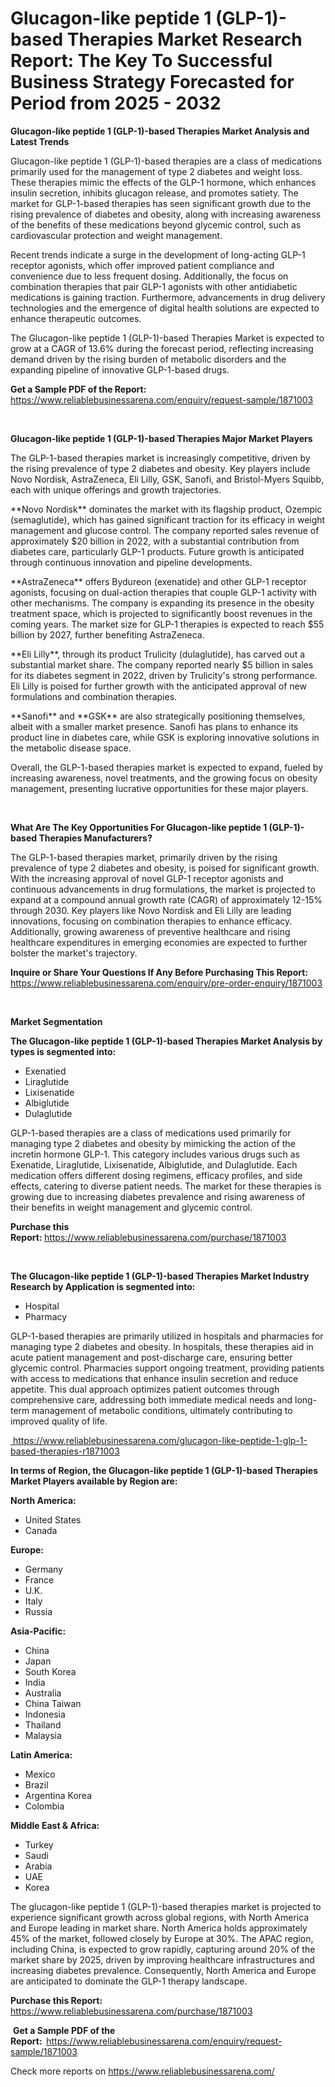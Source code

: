 <p><h1>Glucagon-like peptide 1 (GLP-1)-based Therapies Market Research Report: The Key To Successful Business Strategy Forecasted for Period from 2025 - 2032</h1></p><p><strong>Glucagon-like peptide 1 (GLP-1)-based Therapies Market Analysis and Latest Trends</strong></p>
<p><p>Glucagon-like peptide 1 (GLP-1)-based therapies are a class of medications primarily used for the management of type 2 diabetes and weight loss. These therapies mimic the effects of the GLP-1 hormone, which enhances insulin secretion, inhibits glucagon release, and promotes satiety. The market for GLP-1-based therapies has seen significant growth due to the rising prevalence of diabetes and obesity, along with increasing awareness of the benefits of these medications beyond glycemic control, such as cardiovascular protection and weight management.</p><p>Recent trends indicate a surge in the development of long-acting GLP-1 receptor agonists, which offer improved patient compliance and convenience due to less frequent dosing. Additionally, the focus on combination therapies that pair GLP-1 agonists with other antidiabetic medications is gaining traction. Furthermore, advancements in drug delivery technologies and the emergence of digital health solutions are expected to enhance therapeutic outcomes.</p><p>The Glucagon-like peptide 1 (GLP-1)-based Therapies Market is expected to grow at a CAGR of 13.6% during the forecast period, reflecting increasing demand driven by the rising burden of metabolic disorders and the expanding pipeline of innovative GLP-1-based drugs.</p></p>
<p><strong>Get a Sample PDF of the Report:&nbsp;</strong> <a href="https://www.reliablebusinessarena.com/enquiry/request-sample/1871003?utm_campaign=2485&utm_medium=2&utm_source=Github&utm_content=ia&utm_term=09032025&utm_id=glucagon-like-peptide-1-glp-1-based-therapies">https://www.reliablebusinessarena.com/enquiry/request-sample/1871003</a></p>
<p>&nbsp;</p>
<p><strong>Glucagon-like peptide 1 (GLP-1)-based Therapies Major Market Players</strong></p>
<p><p>The GLP-1-based therapies market is increasingly competitive, driven by the rising prevalence of type 2 diabetes and obesity. Key players include Novo Nordisk, AstraZeneca, Eli Lilly, GSK, Sanofi, and Bristol-Myers Squibb, each with unique offerings and growth trajectories.</p><p>**Novo Nordisk** dominates the market with its flagship product, Ozempic (semaglutide), which has gained significant traction for its efficacy in weight management and glucose control. The company reported sales revenue of approximately $20 billion in 2022, with a substantial contribution from diabetes care, particularly GLP-1 products. Future growth is anticipated through continuous innovation and pipeline developments.</p><p>**AstraZeneca** offers Bydureon (exenatide) and other GLP-1 receptor agonists, focusing on dual-action therapies that couple GLP-1 activity with other mechanisms. The company is expanding its presence in the obesity treatment space, which is projected to significantly boost revenues in the coming years. The market size for GLP-1 therapies is expected to reach $55 billion by 2027, further benefiting AstraZeneca.</p><p>**Eli Lilly**, through its product Trulicity (dulaglutide), has carved out a substantial market share. The company reported nearly $5 billion in sales for its diabetes segment in 2022, driven by Trulicity's strong performance. Eli Lilly is poised for further growth with the anticipated approval of new formulations and combination therapies.</p><p>**Sanofi** and **GSK** are also strategically positioning themselves, albeit with a smaller market presence. Sanofi has plans to enhance its product line in diabetes care, while GSK is exploring innovative solutions in the metabolic disease space.</p><p>Overall, the GLP-1-based therapies market is expected to expand, fueled by increasing awareness, novel treatments, and the growing focus on obesity management, presenting lucrative opportunities for these major players.</p></p>
<p>&nbsp;</p>
<p><strong>What Are The Key Opportunities For Glucagon-like peptide 1 (GLP-1)-based Therapies Manufacturers?</strong></p>
<p><p>The GLP-1-based therapies market, primarily driven by the rising prevalence of type 2 diabetes and obesity, is poised for significant growth. With the increasing approval of novel GLP-1 receptor agonists and continuous advancements in drug formulations, the market is projected to expand at a compound annual growth rate (CAGR) of approximately 12-15% through 2030. Key players like Novo Nordisk and Eli Lilly are leading innovations, focusing on combination therapies to enhance efficacy. Additionally, growing awareness of preventive healthcare and rising healthcare expenditures in emerging economies are expected to further bolster the market's trajectory.</p></p>
<p><strong>Inquire or Share Your Questions If Any Before Purchasing This Report:</strong> <a href="https://www.reliablebusinessarena.com/enquiry/pre-order-enquiry/1871003?utm_campaign=2485&utm_medium=2&utm_source=Github&utm_content=ia&utm_term=09032025&utm_id=glucagon-like-peptide-1-glp-1-based-therapies">https://www.reliablebusinessarena.com/enquiry/pre-order-enquiry/1871003</a></p>
<p>&nbsp;</p>
<p><strong>Market Segmentation</strong></p>
<p><strong>The Glucagon-like peptide 1 (GLP-1)-based Therapies Market Analysis by types is segmented into:</strong></p>
<p><ul><li>Exenatied</li><li>Liraglutide</li><li>Lixisenatide</li><li>Albiglutide</li><li>Dulaglutide</li></ul></p>
<p><p>GLP-1-based therapies are a class of medications used primarily for managing type 2 diabetes and obesity by mimicking the action of the incretin hormone GLP-1. This category includes various drugs such as Exenatide, Liraglutide, Lixisenatide, Albiglutide, and Dulaglutide. Each medication offers different dosing regimens, efficacy profiles, and side effects, catering to diverse patient needs. The market for these therapies is growing due to increasing diabetes prevalence and rising awareness of their benefits in weight management and glycemic control.</p></p>
<p><strong>Purchase this Report:&nbsp;</strong><a href="https://www.reliablebusinessarena.com/purchase/1871003?utm_campaign=2485&utm_medium=2&utm_source=Github&utm_content=ia&utm_term=09032025&utm_id=glucagon-like-peptide-1-glp-1-based-therapies">https://www.reliablebusinessarena.com/purchase/1871003</a></p>
<p>&nbsp;</p>
<p><strong>The Glucagon-like peptide 1 (GLP-1)-based Therapies Market Industry Research by Application is segmented into:</strong></p>
<p><ul><li>Hospital</li><li>Pharmacy</li></ul></p>
<p><p>GLP-1-based therapies are primarily utilized in hospitals and pharmacies for managing type 2 diabetes and obesity. In hospitals, these therapies aid in acute patient management and post-discharge care, ensuring better glycemic control. Pharmacies support ongoing treatment, providing patients with access to medications that enhance insulin secretion and reduce appetite. This dual approach optimizes patient outcomes through comprehensive care, addressing both immediate medical needs and long-term management of metabolic conditions, ultimately contributing to improved quality of life.</p></p>
<p><a href="https://www.reliablebusinessarena.com/glucagon-like-peptide-1-glp-1-based-therapies-r1871003?utm_campaign=2485&utm_medium=2&utm_source=Github&utm_content=ia&utm_term=09032025&utm_id=glucagon-like-peptide-1-glp-1-based-therapies">&nbsp;https://www.reliablebusinessarena.com/glucagon-like-peptide-1-glp-1-based-therapies-r1871003</a></p>
<p><strong>In terms of Region, the Glucagon-like peptide 1 (GLP-1)-based Therapies Market Players available by Region are:</strong></p>
<p>
    <p> <strong> North America: </strong>
        <ul>
            <li>United States</li>
            <li>Canada</li>
        </ul>
        </p> 
    <p> <strong> Europe: </strong>
        <ul>
            <li>Germany</li>
            <li>France</li>
            <li>U.K.</li>
            <li>Italy</li>
            <li>Russia</li>
        </ul>
        </p> 
    <p> <strong> Asia-Pacific: </strong>
        <ul>
            <li>China</li>
            <li>Japan</li>
            <li>South Korea</li>
            <li>India</li>
            <li>Australia</li>
            <li>China Taiwan</li>
            <li>Indonesia</li>
            <li>Thailand</li>
            <li>Malaysia</li>
        </ul>
        </p> 
    <p> <strong> Latin America: </strong>
        <ul>
            <li>Mexico</li>
            <li>Brazil</li>
            <li>Argentina Korea</li>
            <li>Colombia</li>
        </ul>
        </p> 
    <p> <strong> Middle East & Africa: </strong>
        <ul>
            <li>Turkey</li>
            <li>Saudi</li>
            <li>Arabia</li>
            <li>UAE</li>
            <li>Korea</li>
        </ul>
    </p>
    </p>
<p><p>The glucagon-like peptide 1 (GLP-1)-based therapies market is projected to experience significant growth across global regions, with North America and Europe leading in market share. North America holds approximately 45% of the market, followed closely by Europe at 30%. The APAC region, including China, is expected to grow rapidly, capturing around 20% of the market share by 2025, driven by improving healthcare infrastructures and increasing diabetes prevalence. Consequently, North America and Europe are anticipated to dominate the GLP-1 therapy landscape.</p></p>
<p><strong>Purchase this Report: </strong><a href="https://www.reliablebusinessarena.com/purchase/1871003?utm_campaign=2485&utm_medium=2&utm_source=Github&utm_content=ia&utm_term=09032025&utm_id=glucagon-like-peptide-1-glp-1-based-therapies">https://www.reliablebusinessarena.com/purchase/1871003</a></p>
<p>&nbsp;<strong>Get a Sample PDF of the Report:&nbsp;&nbsp;</strong><a href="https://www.reliablebusinessarena.com/enquiry/request-sample/1871003?utm_campaign=2485&utm_medium=2&utm_source=Github&utm_content=ia&utm_term=09032025&utm_id=glucagon-like-peptide-1-glp-1-based-therapies">https://www.reliablebusinessarena.com/enquiry/request-sample/1871003</a></p>
<p><strong></strong></p>
<p>Check more reports on <a href="https://www.reliablebusinessarena.com/?utm_campaign=2485&utm_medium=2&utm_source=Github&utm_content=ia&utm_term=09032025&utm_id=glucagon-like-peptide-1-glp-1-based-therapies">https://www.reliablebusinessarena.com/</a></p>